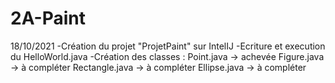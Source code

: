 # 2A-Paint

18/10/2021
-Création du projet "ProjetPaint" sur IntelIJ
-Ecriture et execution du HelloWorld.java
-Création des classes :
  Point.java          -> achevée
  Figure.java         -> à compléter
  Rectangle.java      -> à compléter
  Ellipse.java        -> à compléter

